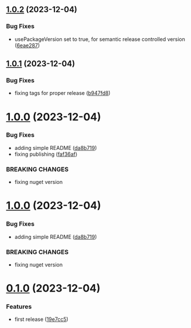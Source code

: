 ## [1.0.2](https://github.com/codibre/dotnet-dictionary-chain/compare/v1.0.1...v1.0.2) (2023-12-04)


### Bug Fixes

* usePackageVersion set to true, for semantic release controlled version ([6eae287](https://github.com/codibre/dotnet-dictionary-chain/commit/6eae287f56231f3fc77e4c77b8c400ffef5e2733))

## [1.0.1](https://github.com/codibre/dotnet-dictionary-chain/compare/v1.0.0...v1.0.1) (2023-12-04)


### Bug Fixes

* fixing tags for proper release ([b947fd8](https://github.com/codibre/dotnet-dictionary-chain/commit/b947fd8083f6e13b8ad7c9e82999e9061837d260))

# [1.0.0](https://github.com/codibre/dotnet-dictionary-chain/compare/v0.1.0...v1.0.0) (2023-12-04)


### Bug Fixes

* adding simple README ([da8b719](https://github.com/codibre/dotnet-dictionary-chain/commit/da8b71928fc796f114207e13c8fb7258bf8a652b))
* fixing publishing ([faf36af](https://github.com/codibre/dotnet-dictionary-chain/commit/faf36afbaddd8bdb896c30b4db198395ec8ee2c6))


### BREAKING CHANGES

* fixing nuget version

# [1.0.0](https://github.com/codibre/dotnet-dictionary-chain/compare/v0.1.0...v1.0.0) (2023-12-04)


### Bug Fixes

* adding simple README ([da8b719](https://github.com/codibre/dotnet-dictionary-chain/commit/da8b71928fc796f114207e13c8fb7258bf8a652b))


### BREAKING CHANGES

* fixing nuget version

# [0.1.0](https://github.com/codibre/dotnet-dictionary-chain/compare/v0.0.0...v0.1.0) (2023-12-04)


### Features

* first release ([19e7cc5](https://github.com/codibre/dotnet-dictionary-chain/commit/19e7cc587049b9cdfce888963719bb6e883b3a85))
